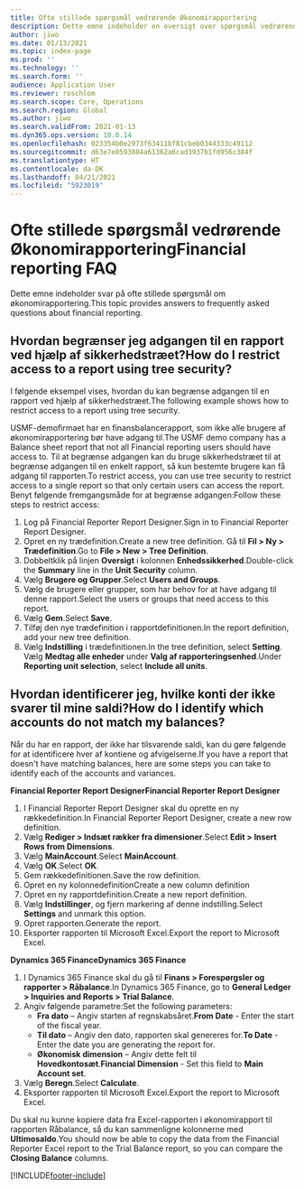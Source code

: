 ```yaml
---
title: Ofte stillede spørgsmål vedrørende Økonomirapportering
description: Dette emne indeholder en oversigt over spørgsmål vedrørende økonomirapportering, som andre brugere har haft.
author: jiwo
ms.date: 01/13/2021
ms.topic: index-page
ms.prod: ''
ms.technology: ''
ms.search.form: ''
audience: Application User
ms.reviewer: roschlom
ms.search.scope: Core, Operations
ms.search.region: Global
ms.author: jiwo
ms.search.validFrom: 2021-01-13
ms.dyn365.ops.version: 10.0.14
ms.openlocfilehash: 023354b0e2973f63411bf81cbeb0344333c49112
ms.sourcegitcommit: d63e7e0593084a61362a6cad3937b1fd956c384f
ms.translationtype: HT
ms.contentlocale: da-DK
ms.lasthandoff: 04/21/2021
ms.locfileid: "5923019"
---
```

# <a name="financial-reporting-faq"></a><span data-ttu-id="e9b93-103">Ofte stillede spørgsmål vedrørende Økonomirapportering</span><span class="sxs-lookup"><span data-stu-id="e9b93-103">Financial reporting FAQ</span></span> 

<span data-ttu-id="e9b93-104">Dette emne indeholder svar på ofte stillede spørgsmål om økonomirapportering.</span><span class="sxs-lookup"><span data-stu-id="e9b93-104">This topic provides answers to frequently asked questions about financial reporting.</span></span> 

## <a name="how-do-i-restrict-access-to-a-report-using-tree-security"></a><span data-ttu-id="e9b93-105">Hvordan begrænser jeg adgangen til en rapport ved hjælp af sikkerhedstræet?</span><span class="sxs-lookup"><span data-stu-id="e9b93-105">How do I restrict access to a report using tree security?</span></span>

<span data-ttu-id="e9b93-106">I følgende eksempel vises, hvordan du kan begrænse adgangen til en rapport ved hjælp af sikkerhedstræet.</span><span class="sxs-lookup"><span data-stu-id="e9b93-106">The following example shows how to restrict access to a report using tree security.</span></span>

<span data-ttu-id="e9b93-107">USMF-demofirmaet har en finansbalancerapport, som ikke alle brugere af økonomirapportering bør have adgang til.</span><span class="sxs-lookup"><span data-stu-id="e9b93-107">The USMF demo company has a Balance sheet report that not all Financial reporting users should have access to.</span></span> <span data-ttu-id="e9b93-108">Til at begrænse adgangen kan du bruge sikkerhedstræet til at begrænse adgangen til en enkelt rapport, så kun bestemte brugere kan få adgang til rapporten.</span><span class="sxs-lookup"><span data-stu-id="e9b93-108">To restrict access, you can use tree security to restrict access to a single report so that only certain users can access the report.</span></span> <span data-ttu-id="e9b93-109">Benyt følgende fremgangsmåde for at begrænse adgangen:</span><span class="sxs-lookup"><span data-stu-id="e9b93-109">Follow these steps to restrict access:</span></span> 

1. <span data-ttu-id="e9b93-110">Log på Financial Reporter Report Designer.</span><span class="sxs-lookup"><span data-stu-id="e9b93-110">Sign in to Financial Reporter Report Designer.</span></span>
2. <span data-ttu-id="e9b93-111">Opret en ny trædefinition.</span><span class="sxs-lookup"><span data-stu-id="e9b93-111">Create a new tree definition.</span></span> <span data-ttu-id="e9b93-112">Gå til **Fil > Ny > Trædefinition**.</span><span class="sxs-lookup"><span data-stu-id="e9b93-112">Go to **File > New > Tree Definition**.</span></span>
3. <span data-ttu-id="e9b93-113">Dobbeltklik på linjen **Oversigt** i kolonnen **Enhedssikkerhed**.</span><span class="sxs-lookup"><span data-stu-id="e9b93-113">Double-click the **Summary** line in the **Unit Security** column.</span></span>
4. <span data-ttu-id="e9b93-114">Vælg **Brugere og Grupper**.</span><span class="sxs-lookup"><span data-stu-id="e9b93-114">Select **Users and Groups**.</span></span>  
5. <span data-ttu-id="e9b93-115">Vælg de brugere eller grupper, som har behov for at have adgang til denne rapport.</span><span class="sxs-lookup"><span data-stu-id="e9b93-115">Select the users or groups that need access to this report.</span></span> 
6. <span data-ttu-id="e9b93-116">Vælg **Gem**.</span><span class="sxs-lookup"><span data-stu-id="e9b93-116">Select **Save**.</span></span>
7. <span data-ttu-id="e9b93-117">Tilføj den nye trædefinition i rapportdefinitionen.</span><span class="sxs-lookup"><span data-stu-id="e9b93-117">In the report definition, add your new tree definition.</span></span>
8. <span data-ttu-id="e9b93-118">Vælg **Indstilling** i trædefinitionen.</span><span class="sxs-lookup"><span data-stu-id="e9b93-118">In the tree definition, select **Setting**.</span></span> <span data-ttu-id="e9b93-119">Vælg **Medtag alle enheder** under **Valg af rapporteringsenhed**.</span><span class="sxs-lookup"><span data-stu-id="e9b93-119">Under **Reporting unit selection**, select **Include all units**.</span></span>

## <a name="how-do-i-identify-which-accounts-do-not-match-my-balances"></a><span data-ttu-id="e9b93-120">Hvordan identificerer jeg, hvilke konti der ikke svarer til mine saldi?</span><span class="sxs-lookup"><span data-stu-id="e9b93-120">How do I identify which accounts do not match my balances?</span></span>

<span data-ttu-id="e9b93-121">Når du har en rapport, der ikke har tilsvarende saldi, kan du gøre følgende for at identificere hver af kontiene og afvigelserne.</span><span class="sxs-lookup"><span data-stu-id="e9b93-121">If you have a report that doesn't have matching balances, here are some steps you can take to identify each of the accounts and variances.</span></span> 

<span data-ttu-id="e9b93-122">**Financial Reporter Report Designer**</span><span class="sxs-lookup"><span data-stu-id="e9b93-122">**Financial Reporter Report Designer**</span></span>
1. <span data-ttu-id="e9b93-123">I Financial Reporter Report Designer skal du oprette en ny rækkedefinition.</span><span class="sxs-lookup"><span data-stu-id="e9b93-123">In Financial Reporter Report Designer, create a new row definition.</span></span> 
2. <span data-ttu-id="e9b93-124">Vælg **Rediger > Indsæt rækker fra dimensioner**.</span><span class="sxs-lookup"><span data-stu-id="e9b93-124">Select **Edit > Insert Rows from Dimensions**.</span></span>
3. <span data-ttu-id="e9b93-125">Vælg **MainAccount**.</span><span class="sxs-lookup"><span data-stu-id="e9b93-125">Select **MainAccount**.</span></span>  
4. <span data-ttu-id="e9b93-126">Vælg **OK**.</span><span class="sxs-lookup"><span data-stu-id="e9b93-126">Select **OK**.</span></span>
5. <span data-ttu-id="e9b93-127">Gem rækkedefinitionen.</span><span class="sxs-lookup"><span data-stu-id="e9b93-127">Save the row definition.</span></span>
6. <span data-ttu-id="e9b93-128">Opret en ny kolonnedefinition</span><span class="sxs-lookup"><span data-stu-id="e9b93-128">Create a new column definition</span></span>
7. <span data-ttu-id="e9b93-129">Opret en ny rapportdefinition.</span><span class="sxs-lookup"><span data-stu-id="e9b93-129">Create a new report definition.</span></span>
8. <span data-ttu-id="e9b93-130">Vælg **Indstillinger**, og fjern markering af denne indstilling.</span><span class="sxs-lookup"><span data-stu-id="e9b93-130">Select **Settings** and unmark this option.</span></span>  
9. <span data-ttu-id="e9b93-131">Opret rapporten.</span><span class="sxs-lookup"><span data-stu-id="e9b93-131">Generate the report.</span></span> 
10. <span data-ttu-id="e9b93-132">Eksporter rapporten til Microsoft Excel.</span><span class="sxs-lookup"><span data-stu-id="e9b93-132">Export the report to Microsoft Excel.</span></span>

<span data-ttu-id="e9b93-133">**Dynamics 365 Finance**</span><span class="sxs-lookup"><span data-stu-id="e9b93-133">**Dynamics 365 Finance**</span></span> 
1. <span data-ttu-id="e9b93-134">I Dynamics 365 Finance skal du gå til **Finans > Forespørgsler og rapporter > Råbalance**.</span><span class="sxs-lookup"><span data-stu-id="e9b93-134">In Dynamics 365 Finance, go to **General Ledger > Inquiries and Reports > Trial Balance**.</span></span>
2. <span data-ttu-id="e9b93-135">Angiv følgende parametre:</span><span class="sxs-lookup"><span data-stu-id="e9b93-135">Set the following parameters:</span></span>
   - <span data-ttu-id="e9b93-136">**Fra dato** – Angiv starten af regnskabsåret.</span><span class="sxs-lookup"><span data-stu-id="e9b93-136">**From Date** - Enter the start of the fiscal year.</span></span>
   - <span data-ttu-id="e9b93-137">**Til dato** – Angiv den dato, rapporten skal genereres for.</span><span class="sxs-lookup"><span data-stu-id="e9b93-137">**To Date** - Enter the date you are generating the report for.</span></span>
   - <span data-ttu-id="e9b93-138">**Økonomisk dimension** – Angiv dette felt til **Hovedkontosæt**.</span><span class="sxs-lookup"><span data-stu-id="e9b93-138">**Financial Dimension** - Set this field to **Main Account set**.</span></span>
 3. <span data-ttu-id="e9b93-139">Vælg **Beregn**.</span><span class="sxs-lookup"><span data-stu-id="e9b93-139">Select **Calculate**.</span></span>
 4. <span data-ttu-id="e9b93-140">Eksporter rapporten til Microsoft Excel.</span><span class="sxs-lookup"><span data-stu-id="e9b93-140">Export the report to Microsoft Excel.</span></span>

<span data-ttu-id="e9b93-141">Du skal nu kunne kopiere data fra Excel-rapporten i økonomirapport til rapporten Råbalance, så du kan sammenligne kolonnerne med **Ultimosaldo**.</span><span class="sxs-lookup"><span data-stu-id="e9b93-141">You should now be able to copy the data from the Financial Reporter Excel report to the Trial Balance report, so you can compare the **Closing Balance** columns.</span></span>

[!INCLUDE[footer-include](../../includes/footer-banner.md)]